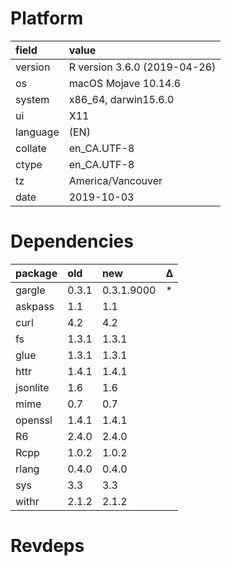 # Platform

|field    |value                        |
|:--------|:----------------------------|
|version  |R version 3.6.0 (2019-04-26) |
|os       |macOS Mojave 10.14.6         |
|system   |x86_64, darwin15.6.0         |
|ui       |X11                          |
|language |(EN)                         |
|collate  |en_CA.UTF-8                  |
|ctype    |en_CA.UTF-8                  |
|tz       |America/Vancouver            |
|date     |2019-10-03                   |

# Dependencies

|package  |old   |new        |Δ  |
|:--------|:-----|:----------|:--|
|gargle   |0.3.1 |0.3.1.9000 |*  |
|askpass  |1.1   |1.1        |   |
|curl     |4.2   |4.2        |   |
|fs       |1.3.1 |1.3.1      |   |
|glue     |1.3.1 |1.3.1      |   |
|httr     |1.4.1 |1.4.1      |   |
|jsonlite |1.6   |1.6        |   |
|mime     |0.7   |0.7        |   |
|openssl  |1.4.1 |1.4.1      |   |
|R6       |2.4.0 |2.4.0      |   |
|Rcpp     |1.0.2 |1.0.2      |   |
|rlang    |0.4.0 |0.4.0      |   |
|sys      |3.3   |3.3        |   |
|withr    |2.1.2 |2.1.2      |   |

# Revdeps

